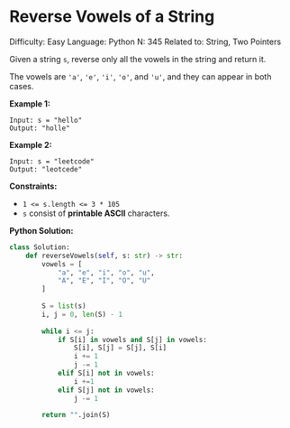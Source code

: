 # Reverse Vowels of a String

Difficulty: Easy
Language: Python
N: 345
Related to: String, Two Pointers

Given a string `s`, reverse only all the vowels in the string and return it.

The vowels are `'a'`, `'e'`, `'i'`, `'o'`, and `'u'`, and they can appear in both cases.

**Example 1:**

```
Input: s = "hello"
Output: "holle"

```

**Example 2:**

```
Input: s = "leetcode"
Output: "leotcede"

```

**Constraints:**

- `1 <= s.length <= 3 * 105`
- `s` consist of **printable ASCII** characters.

**Python Solution:**

```python
class Solution:
    def reverseVowels(self, s: str) -> str:
        vowels = [
            "a", "e", "i", "o", "u",
            "A", "E", "I", "O", "U"
        ]
        
        S = list(s)
        i, j = 0, len(S) - 1
        
        while i <= j:
            if S[i] in vowels and S[j] in vowels:
                S[i], S[j] = S[j], S[i]
                i += 1
                j -= 1
            elif S[i] not in vowels:
                i +=1
            elif S[j] not in vowels:
                j -= 1
                
        return "".join(S)
```
